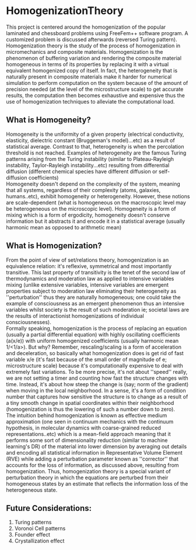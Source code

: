 # HomogenizationTheory
This project is centered around the homogenization of the popular laminated and chessboard problems using FreeFem++ software program. A customized problem is discussed afterwards (reversed Turing pattern).\
Homogenization theory is the study of the process of homogenization in micromechanics and composite materials. Homogenization is the phenomenon of buffering variation and rendering the composite material homogeneous in terms of its properties by replacing it with a virtual equivalent homogenized copy of itself. In fact, the heterogeneity that is naturally present in composite materials make it harder for numerical simulation to perform computation on the system because of the amount of precision needed (at the level of the microstructure scale) to get accurate results, the computation then becomes exhaustive and expensive thus the use of homogenization techniques to alleviate the computational load.

## What is Homogeneity?


Homogeneity is the uniformity of a given property (electrical conductivity, elasticity, dielectric constant (Bruggeman's model)...etc) as a result of statistical average. Contrast to that, heterogeneity is when the percolation threshold is not reached. Examples of heterogeneity are the famous Turing patterns arising from the Turing instability (similar to Plateau-Rayleigh instability, Taylor-Rayleigh instability...etc) resulting from differential diffusion (different chemical species have different diffusion or self-diffusion coefficients)\
Homogeneity doesn't depend on the complexity of the system, meaning that all systems, regardless of their complexity (atoms, galaxies, humans..etc), exhibit homogeneity or heterogeneity. However, these notions are scale-dependent (what is homogeneous on the macroscopic level may be heterogeneous on the microscopic level). Homogeneity is a form of mixing which is a form of ergodicity, homogeneity doesn't conserve information but it abstracts it and encode it in a statistical average (usually harmonic mean as opposed to arithmetic mean)

## What is Homogenization?

From the point of view of set/relations theory, homogenization is an equivalence relation: it's reflexive, symmetrical and most importantly transitive. This last property of transitivity is the tenet of the second law of thermodynamics and moderation law as applied to intensive variables mixing (unlike extensive variables, intensive variables are emergent properties subject to moderation law eliminating their heterogeneity as ''perturbation'' thus they are naturally homogeneous; one could take the example of consciousness as an emergent phenomenon thus an intensive variables whilst society is the result of such moderation ie; societal laws are the results of interactionist homogenizations of individual consciousnesses).\
Formally speaking, homogenization is the process of replacing an equation (usually a partial differential equation) with highly oscillating coefficients (a(x/e)) with uniform homogenized coefficients (usually harmonic mean 1/<1/a>). But why? Remember, rescaling/scaling is a form of acceleration and deceleration, so basically what homogenization does is get rid of fast variable x/e (it's fast because of the small order of magnitude of e; microstructure scale) because it's computationally expensive to deal with extremely fast variations. To be more precise, it's not about ''speed'' really, we are not setting a timer and counting how fast the structure changes with time. Instead, it's about how steep the change is (say; norm of the gradient) when moving in the local neighborhood. In a sense, it's a form of condition number that captures how sensitive the structure is to change as a result of a tiny smooth change in spatial coordinates within their neighborhood (homogenization is thus the lowering of such a number down to zero).\
The intuition behind homogenization is known as effective medium approximation (one seen in continuum mechanics with the continuum hypothesis, in molecular dynamics with coarse-grained reduced representations..etc) which is a mean-field approach meaning that it performs some sort of dimensionality reduction (similar to machine learning's DR) of the material into lower dimension by averaging out details and encoding all statistical information in Representative Volume Element (RVE) while adding a perturbation parameter known as ''corrector'' that accounts for the loss of information, as discussed above, resulting from homogenization. Thus, homogenization theory is a special variant of perturbation theory in which the equations are perturbed from their homogeneous states by an estimate that reflects the information loss of the heterogeneous state.

## Future Considerations: 
1. Turing patterns
2. Voronoi Cell patterns
3. Founder effect
4. Crystallization effect
